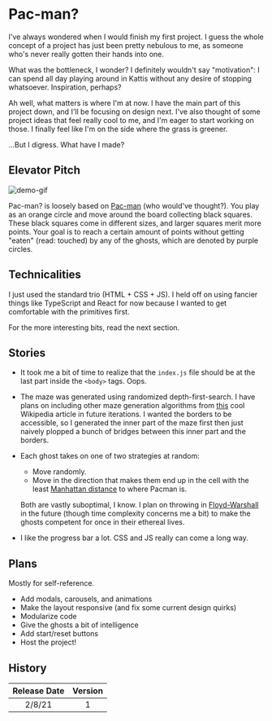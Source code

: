 # Pac-man?

I've always wondered when I would finish my first project. I guess the whole concept of a project has just been pretty nebulous to me, as someone who's never really gotten their hands into one.

What was the bottleneck, I wonder? I definitely wouldn't say "motivation": I can spend all day playing around in Kattis without any desire of stopping whatsoever. Inspiration, perhaps?

Ah well, what matters is where I'm at now. I have the main part of this project down, and I'll be focusing on design next. I've also thought of some project ideas that feel really cool to me, and I'm eager to start working on those. I finally feel like I'm on the side where the grass is greener.

...But I digress. What have I made?

## Elevator Pitch

![demo-gif](https://media.giphy.com/media/3VGEAKcFTATCci0H5x/giphy.gif)

Pac-man? is loosely based on [Pac-man](https://en.wikipedia.org/wiki/Pac-Man) (who would've thought?). You play as an orange circle and move around the board collecting black squares. These black squares come in different sizes, and larger squares merit more points. Your goal is to reach a certain amount of points without getting "eaten" (read: touched) by any of the ghosts, which are denoted by purple circles.

## Technicalities

I just used the standard trio (HTML + CSS + JS). I held off on using fancier things like TypeScript and React for now because I wanted to get comfortable with the primitives first.

For the more interesting bits, read the next section.

## Stories

- It took me a bit of time to realize that the `index.js` file should be at the last part inside the `<body>` tags. Oops.

- The maze was generated using randomized depth-first-search. I have plans on including other maze generation algorithms from [this](https://en.wikipedia.org/wiki/Maze_generation_algorithm) cool Wikipedia article in future iterations. I wanted the borders to be accessible, so I generated the inner part of the maze first then just naively plopped a bunch of bridges between this inner part and the borders.

- Each ghost takes on one of two strategies at random:

  - Move randomly.
  - Move in the direction that makes them end up in the cell with the least [Manhattan distance](https://en.wikipedia.org/wiki/Taxicab_geometry) to where Pacman is.

  Both are vastly suboptimal, I know. I plan on throwing in [Floyd-Warshall](https://en.wikipedia.org/wiki/Floyd%E2%80%93Warshall_algorithm) in the future (though time complexity concerns me a bit) to make the ghosts competent for once in their ethereal lives.

- I like the progress bar a lot. CSS and JS really can come a long way.

## Plans

Mostly for self-reference.

- Add modals, carousels, and animations
- Make the layout responsive (and fix some current design quirks)
- Modularize code
- Give the ghosts a bit of intelligence
- Add start/reset buttons
- Host the project!

## History

| Release Date | Version |
| :----------: | :-----: |
| 2/8/21 | 1 |
